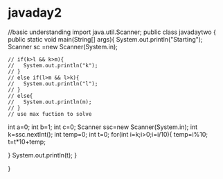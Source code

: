 # javaday2
//basic understanding
import java.util.Scanner;
public class javadaytwo {
  public static void main(String[] args){
    System.out.println("Starting");
    Scanner sc =new Scanner(System.in);
    
    // if(k>l && k>m){
    //   System.out.println("k");
    // }
    // else if(l>m && l>k){
    //   System.out.println("l");
    // }
    // else{
    //   System.out.println(m);
    // }
    // use max fuction to solve 
int a=0;
int b=1;
int c=0;
Scanner ssc=new Scanner(System.in);
int k=ssc.nextInt();
int temp=0;
int t=0;
   for(int i=k;i>0;i=i/10){
     temp=i%10;
     t=t*10+temp;

   }
   System.out.println(t);
  }

  
}

 
